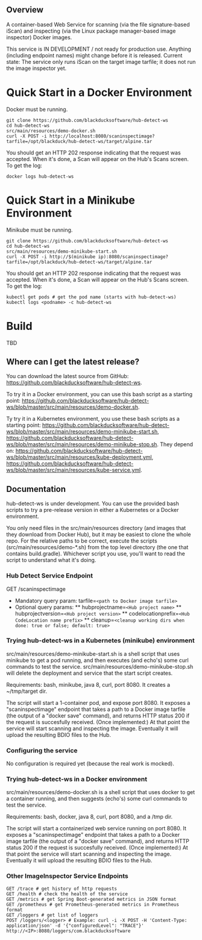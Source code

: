 ## Overview ##
A container-based Web Service for scanning (via the file signature-based iScan) and inspecting (via the Linux package manager-based image inspector) Docker images.

This service is IN DEVELOPMENT / not ready for production use. Anything (including endpoint names) might change before it is released. Current state: The service only runs iScan on the target image tarfile; it does not run the image inspector yet.

# Quick Start in a Docker Environment #
Docker must be running.

```
git clone https://github.com/blackducksoftware/hub-detect-ws
cd hub-detect-ws
src/main/resources/demo-docker.sh
curl -X POST -i http://localhost:8080/scaninspectimage?tarfile=/opt/blackduck/hub-detect-ws/target/alpine.tar

```
You should get an HTTP 202 response indicating that the request was accepted. When it's done, a Scan will appear on the Hub's Scans screen. To get the log:
```
docker logs hub-detect-ws
```

# Quick Start in a Minikube Environment #
Minikube must be running.

```
git clone https://github.com/blackducksoftware/hub-detect-ws
cd hub-detect-ws
src/main/resources/demo-minikube-start.sh
curl -X POST -i http://$(minikube ip):8080/scaninspectimage?tarfile=/opt/blackduck/hub-detect-ws/target/alpine.tar
```
You should get an HTTP 202 response indicating that the request was accepted. When it's done, a Scan will appear on the Hub's Scans screen. To get the log:
```
kubectl get pods # get the pod name (starts with hub-detect-ws)
kubectl logs <podname> -c hub-detect-ws
```

# Build #
TBD

## Where can I get the latest release? ##
You can download the latest source from GitHub: https://github.com/blackducksoftware/hub-detect-ws. 

To try it in a Docker environment, you can use this bash script as a starting point: https://github.com/blackducksoftware/hub-detect-ws/blob/master/src/main/resources/demo-docker.sh.

Ty try it in a Kubernetes environment, you use these bash scripts as a starting point: https://github.com/blackducksoftware/hub-detect-ws/blob/master/src/main/resources/demo-minikube-start.sh, https://github.com/blackducksoftware/hub-detect-ws/blob/master/src/main/resources/demo-minikube-stop.sh. They depend on: https://github.com/blackducksoftware/hub-detect-ws/blob/master/src/main/resources/kube-deployment.yml, https://github.com/blackducksoftware/hub-detect-ws/blob/master/src/main/resources/kube-service.yml.

## Documentation ##
hub-detect-ws is under development. You can use the provided bash scripts to try a pre-release version in either a Kubernetes or a Docker environment.

You only need files in the src/main/resources directory (and images that they download from Docker Hub), but it may be easiest to clone the whole repo. For the relative paths to be correct, execute the scripts (src/main/resources/demo-*.sh) from the top level directory (the one that contains build.gradle). Whichever script you use, you'll want to read the script to understand what it's doing.

### Hub Detect Service Endpoint ###

GET /scaninspectimage
* Mandatory query param: tarfile=`<path to Docker image tarfile>`
* Optional query params:
** hubprojectname=`<Hub project name>`
** hubprojectversion=`<Hub project version>`
** codelocationprefix=`<Hub CodeLocation name prefix>`
** cleanup=`<cleanup working dirs when done: true or false; default: true>`

### Trying hub-detect-ws in a Kubernetes (minikube) environment ##

src/main/resources/demo-minikube-start.sh is a shell script that uses minikube to get a pod running, and then executes (and echo's) some curl commands to test the service.
src/main/resources/demo-minikube-stop.sh will delete the deployment and service that the start script creates.

Requirements: bash, minikube, java 8, curl, port 8080. It creates a ~/tmp/target dir.

The script will start a 1-container pod, and expose port 8080. It exposes a "scaninspectimage" endpoint that takes a path to a Docker image tarfile (the output of a "docker save" command), and returns HTTP status 200 if the request is succesfully received. (Once implemented:) At that point the service will start scanning and inspecting the image. Eventually it will upload the resulting BDIO files to the Hub.

### Configuring the service ###

No configuration is required yet (because the real work is mocked).

### Trying hub-detect-ws in a Docker environment ###

src/main/resources/demo-docker.sh is a shell script that uses docker to get a container running, and then suggests (echo's) some curl commands to test the service.

Requirements: bash, docker, java 8, curl, port 8080, and a /tmp dir.

The script will start a containerized web service running on port 8080. It exposes a "scaninspectimage" endpoint that takes a path to a Docker image tarfile (the output of a "docker save" command), and returns HTTP status 200 if the request is succesfully received. (Once implemented:) At that point the service will start scanning and inspecting the image. Eventually it will upload the resulting BDIO files to the Hub.

### Other ImageInspector Service Endpoints ###

```
GET /trace # get history of http requests
GET /health # check the health of the service
GET /metrics # get Spring Boot-generated metrics in JSON format
GET /prometheus # get Prometheus-generated metrics in Prometheus format
GET /loggers # get list of loggers
POST /loggers/<logger> # Example: curl -i -X POST -H 'Content-Type: application/json' -d '{"configuredLevel": "TRACE"}' http://<IP>:8080/loggers/com.blackducksoftware
```

